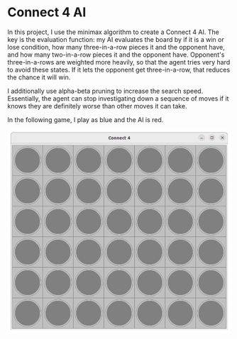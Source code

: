 # Connect 4 AI

In this project, I use the minimax algorithm to create a Connect 4 AI. The key is the evaluation function:
my AI evaluates the board by if it is a win or lose condition, how many three-in-a-row pieces it and the opponent have,
and how many two-in-a-row pieces it and the opponent have. Opponent's three-in-a-rows are weighted more heavily,
so that the agent tries very hard to avoid these states. If it lets the opponent get three-in-a-row, that reduces the chance it will win.

I additionally use alpha-beta pruning to increase the search speed. Essentially, the agent can stop investigating down a sequence of moves
if it knows they are definitely worse than other moves it can take.

In the following game, I play as blue and the AI is red.

![Connect 4 AI](../media/connect_four.gif)
